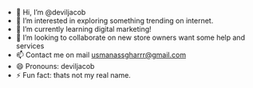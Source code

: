 - 👋 Hi, I’m @deviljacob
- 👀 I’m interested in exploring something trending on internet.
- 🌱 I’m currently learning digital marketing!
- 💞️ I’m looking to collaborate on new store owners want some help and services
- 📫 Contact me on mail usmanassgharrr@gmail.com
- 😄 Pronouns: deviljacob
- ⚡ Fun fact: thats not my real name.

<!---
deviljacob/deviljacob is a ✨ special ✨ repository because its `README.md` (this file) appears on your GitHub profile.
You can click the Preview link to take a look at your changes.
--->
